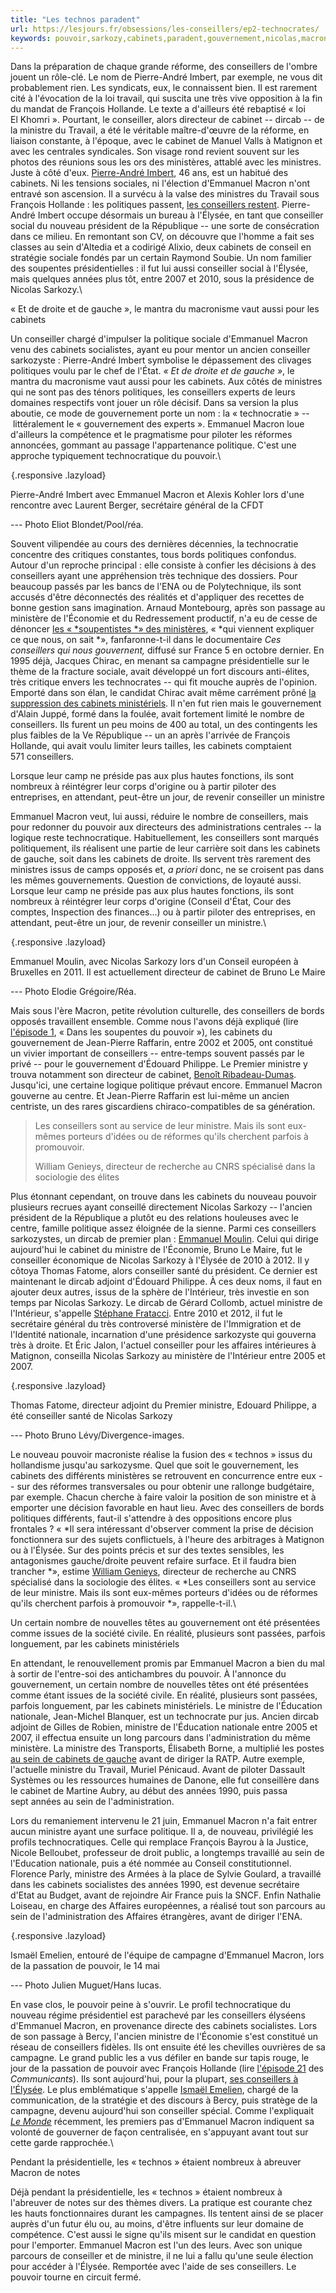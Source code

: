 ```yaml
---
title: "Les technos paradent"
url: https://lesjours.fr/obsessions/les-conseillers/ep2-technocrates/
keywords: pouvoir,sarkozy,cabinets,paradent,gouvernement,nicolas,macron,conseiller,emmanuel,technos,ministre,conseillers
---
```

Dans la préparation de chaque grande réforme, des conseillers de l'ombre jouent un rôle-clé. Le nom de Pierre-André Imbert, par exemple, ne vous dit probablement rien. Les syndicats, eux, le connaissent bien. Il est rarement cité à l'évocation de la loi travail, qui suscita une très vive opposition à la fin du mandat de François Hollande. Le texte a d'ailleurs été rebaptisé « loi El Khomri ». Pourtant, le conseiller, alors directeur de cabinet -- dircab -- de la ministre du Travail, a été le véritable maître-d'œuvre de la réforme, en liaison constante, à l'époque, avec le cabinet de Manuel Valls à Matignon et avec les centrales syndicales. Son visage rond revient souvent sur les photos des réunions sous les ors des ministères, attablé avec les ministres. Juste à côté d'eux. [Pierre-André Imbert](#pierre-andre-imbert), 46 ans, est un habitué des cabinets. Ni les tensions sociales, ni l'élection d'Emmanuel Macron n'ont entravé son ascension. Il a survécu à la valse des ministres du Travail sous François Hollande : les politiques passent, [les conseillers restent](#note-1). Pierre-André Imbert occupe désormais un bureau à l'Élysée, en tant que conseiller social du nouveau président de la République -- une sorte de consécration dans ce milieu. En remontant son CV, on découvre que l'homme a fait ses classes au sein d'Altedia et a codirigé Alixio, deux cabinets de conseil en stratégie sociale fondés par un certain Raymond Soubie. Un nom familier des soupentes présidentielles : il fut lui aussi conseiller social à l'Élysée, mais quelques années plus tôt, entre 2007 et 2010, sous la présidence de Nicolas Sarkozy.\

« Et de droite et de gauche », le mantra du macronisme vaut aussi pour les cabinets

Un conseiller chargé d'impulser la politique sociale d'Emmanuel Macron venu des cabinets socialistes, ayant eu pour mentor un ancien conseiller sarkozyste : Pierre-André Imbert symbolise le dépassement des clivages politiques voulu par le chef de l'État. *«* *Et de droite et de gauche* *»*, le mantra du macronisme vaut aussi pour les cabinets. Aux côtés de ministres qui ne sont pas des ténors politiques, les conseillers experts de leurs domaines respectifs vont jouer un rôle décisif. Dans sa version la plus aboutie, ce mode de gouvernement porte un nom : la « technocratie » -- littéralement le « gouvernement des experts ». Emmanuel Macron loue d'ailleurs la compétence et le pragmatisme pour piloter les réformes annoncées, gommant au passage l'appartenance politique. C'est une approche typiquement technocratique du pouvoir.\

![Pierre-André Imbert](data:image/gif;base64,R0lGODlhAQABAIAAAAAAAP///yH5BAEAAAAALAAAAAABAAEAAAIBRAA7){.responsive .lazyload}

Pierre-André Imbert avec Emmanuel Macron et Alexis Kohler lors d'une rencontre avec Laurent Berger, secrétaire général de la CFDT

--- Photo Eliot Blondet/Pool/réa.

Souvent vilipendée au cours des dernières décennies, la technocratie concentre des critiques constantes, tous bords politiques confondus. Autour d'un reproche principal : elle consiste à confier les décisions à des conseillers ayant une appréhension très technique des dossiers. Pour beaucoup passés par les bancs de l'ENA ou de Polytechnique, ils sont accusés d'être déconnectés des réalités et d'appliquer des recettes de bonne gestion sans imagination. Arnaud Montebourg, après son passage au ministère de l'Économie et du Redressement productif, n'a eu de cesse de dénoncer [les « *soupentistes *» des ministères](http://www.dailymotion.com/video/x4vizni_arnaud-montebourg-a-propos-des-conseillers-de-matignon-des-gars-dans-les-soupentes_news), « *qui viennent expliquer ce que nous, on sait *», fanfaronne-t-il dans le documentaire *Ces conseillers qui nous gouvernent,* diffusé sur France 5 en octobre dernier. En 1995 déjà, Jacques Chirac, en menant sa campagne présidentielle sur le thème de la fracture sociale, avait développé un fort discours anti-élites, très critique envers les technocrates -- qui fit mouche auprès de l'opinion. Emporté dans son élan, le candidat Chirac avait même carrément prôné [la suppression des cabinets ministériels](#note-2). Il n'en fut rien mais le gouvernement d'Alain Juppé, formé dans la foulée, avait fortement limité le nombre de conseillers. Ils furent un peu moins de 400 au total, un des contingents les plus faibles de la Ve République -- un an après l'arrivée de François Hollande, qui avait voulu limiter leurs tailles, les cabinets comptaient 571 conseillers.

Lorsque leur camp ne préside pas aux plus hautes fonctions, ils sont nombreux à réintégrer leur corps d'origine ou à partir piloter des entreprises, en attendant, peut-être un jour, de revenir conseiller un ministre

Emmanuel Macron veut, lui aussi, réduire le nombre de conseillers, mais pour redonner du pouvoir aux directeurs des administrations centrales -- la logique reste technocratique. Habituellement, les conseillers sont marqués politiquement, ils réalisent une partie de leur carrière soit dans les cabinets de gauche, soit dans les cabinets de droite. Ils servent très rarement des ministres issus de camps opposés et, *a priori* donc, ne se croisent pas dans les mêmes gouvernements. Question de convictions, de loyauté aussi. Lorsque leur camp ne préside pas aux plus hautes fonctions, ils sont nombreux à réintégrer leur corps d'origine (Conseil d'État, Cour des comptes, Inspection des finances...) ou à partir piloter des entreprises, en attendant, peut-être un jour, de revenir conseiller un ministre.\

![Emmanuel Moulin](data:image/gif;base64,R0lGODlhAQABAIAAAAAAAP///yH5BAEAAAAALAAAAAABAAEAAAIBRAA7){.responsive .lazyload}

Emmanuel Moulin, avec Nicolas Sarkozy lors d'un Conseil européen à Bruxelles en 2011. Il est actuellement directeur de cabinet de Bruno Le Maire

--- Photo Elodie Grégoire/Réa.

Mais sous l'ère Macron, petite révolution culturelle, des conseillers de bords opposés travaillent ensemble. Comme nous l'avons déjà expliqué (lire [l'épisode 1](/obsessions/les-conseillers/ep1-cabinets-macron/), « Dans les soupentes du pouvoir »), les cabinets du gouvernement de Jean-Pierre Raffarin, entre 2002 et 2005, ont constitué un vivier important de conseillers -- entre-temps souvent passés par le privé -- pour le gouvernement d'Édouard Philippe. Le Premier ministre y trouva notamment son directeur de cabinet, [Benoît Ribadeau-Dumas](#benoit-ribadeau-dumas). Jusqu'ici, une certaine logique politique prévaut encore. Emmanuel Macron gouverne au centre. Et Jean-Pierre Raffarin est lui-même un ancien centriste, un des rares giscardiens chiraco-compatibles de sa génération.

> Les conseillers sont au service de leur ministre. Mais ils sont eux-mêmes porteurs d'idées ou de réformes qu'ils cherchent parfois à promouvoir.
>
> William Genieys, directeur de recherche au CNRS spécialisé dans la sociologie des élites

Plus étonnant cependant, on trouve dans les cabinets du nouveau pouvoir plusieurs recrues ayant conseillé directement Nicolas Sarkozy -- l'ancien président de la République a plutôt eu des relations houleuses avec le centre, famille politique assez éloignée de la sienne. Parmi ces conseillers sarkozystes, un dircab de premier plan : [Emmanuel Moulin](#emmanuel-moulin). Celui qui dirige aujourd'hui le cabinet du ministre de l'Économie, Bruno Le Maire, fut le conseiller économique de Nicolas Sarkozy à l'Élysée de 2010 à 2012. Il y côtoya Thomas Fatome, alors conseiller santé du président. Ce dernier est maintenant le dircab adjoint d'Édouard Philippe. À ces deux noms, il faut en ajouter deux autres, issus de la sphère de l'Intérieur, très investie en son temps par Nicolas Sarkozy. Le dircab de Gérard Collomb, actuel ministre de l'Intérieur, s'appelle [Stéphane Fratacci](#stephane-fratacci). Entre 2010 et 2012, il fut le secrétaire général du très controversé ministère de l'Immigration et de l'Identité nationale, incarnation d'une présidence sarkozyste qui gouverna très à droite. Et Éric Jalon, l'actuel conseiller pour les affaires intérieures à Matignon, conseilla Nicolas Sarkozy au ministère de l'Intérieur entre 2005 et 2007.

![Thomas Fatome](data:image/gif;base64,R0lGODlhAQABAIAAAAAAAP///yH5BAEAAAAALAAAAAABAAEAAAIBRAA7){.responsive .lazyload}

Thomas Fatome, directeur adjoint du Premier ministre, Edouard Philippe, a été conseiller santé de Nicolas Sarkozy

--- Photo Bruno Lévy/Divergence-images.

Le nouveau pouvoir macroniste réalise la fusion des « technos » issus du hollandisme jusqu'au sarkozysme. Quel que soit le gouvernement, les cabinets des différents ministères se retrouvent en concurrence entre eux -- sur des réformes transversales ou pour obtenir une rallonge budgétaire, par exemple. Chacun cherche à faire valoir la position de son ministre et à emporter une décision favorable en haut lieu. Avec des conseillers de bords politiques différents, faut-il s'attendre à des oppositions encore plus frontales ? « *Il sera intéressant d'observer comment la prise de décision fonctionnera sur des sujets conflictuels, à l'heure des arbitrages à Matignon ou à l'Élysée. Sur des points précis et sur des textes sensibles, les antagonismes gauche/droite peuvent refaire surface. Et il faudra bien trancher *», estime [William Genieys](#note-3), directeur de recherche au CNRS spécialisé dans la sociologie des élites. « *Les conseillers sont au service de leur ministre. Mais ils sont eux-mêmes porteurs d'idées ou de réformes qu'ils cherchent parfois à promouvoir *», rappelle-t-il.\

Un certain nombre de nouvelles têtes au gouvernement ont été présentées comme issues de la société civile. En réalité, plusieurs sont passées, parfois longuement, par les cabinets ministériels

En attendant, le renouvellement promis par Emmanuel Macron a bien du mal à sortir de l'entre-soi des antichambres du pouvoir. À l'annonce du gouvernement, un certain nombre de nouvelles têtes ont été présentées comme étant issues de la société civile. En réalité, plusieurs sont passées, parfois longuement, par les cabinets ministériels. Le ministre de l'Éducation nationale, Jean-Michel Blanquer, est un technocrate pur jus. Ancien dircab adjoint de Gilles de Robien, ministre de l'Éducation nationale entre 2005 et 2007, il effectua ensuite un long parcours dans l'administration du même ministère. La ministre des Transports, Élisabeth Borne, a multiplié les postes [au sein de cabinets de gauche](#note-4) avant de diriger la RATP. Autre exemple, l'actuelle ministre du Travail, Muriel Pénicaud. Avant de piloter Dassault Systèmes ou les ressources humaines de Danone, elle fut conseillère dans le cabinet de Martine Aubry, au début des années 1990, puis passa sept années au sein de l'administration.

Lors du remaniement intervenu le 21 juin, Emmanuel Macron n'a fait entrer aucun ministre ayant une surface politique. Il a, de nouveau, privilégié les profils technocratiques. Celle qui remplace François Bayrou à la Justice, Nicole Belloubet, professeur de droit public, a longtemps travaillé au sein de l'Education nationale, puis a été nommée au Conseil constitutionnel. Florence Parly, ministre des Armées à la place de Sylvie Goulard, a travaillé dans les cabinets socialistes des années 1990, est devenue secrétaire d'Etat au Budget, avant de rejoindre Air France puis la SNCF. Enfin Nathalie Loiseau, en charge des Affaires européennes, a réalisé tout son parcours au sein de l'administration des Affaires étrangères, avant de diriger l'ENA.

![Ismael Emelien](data:image/gif;base64,R0lGODlhAQABAIAAAAAAAP///yH5BAEAAAAALAAAAAABAAEAAAIBRAA7){.responsive .lazyload}

Ismaël Emelien, entouré de l'équipe de campagne d'Emmanuel Macron, lors de la passation de pouvoir, le 14 mai

--- Photo Julien Muguet/Hans lucas.

En vase clos, le pouvoir peine à s'ouvrir. Le profil technocratique du nouveau régime présidentiel est parachevé par les conseillers élyséens d'Emmanuel Macron, en provenance directe des cabinets socialistes. Lors de son passage à Bercy, l'ancien ministre de l'Économie s'est constitué un réseau de conseillers fidèles. Ils ont ensuite été les chevilles ouvrières de sa campagne. Le grand public les a vus défiler en bande sur tapis rouge, le jour de la passation de pouvoir avec François Hollande (lire [l'épisode 21](/obsessions/communication-politique/ep21-macron-president/) des *Communicants*). Ils sont aujourd'hui, pour la plupart, [ses conseillers à l'Élysée](#note-5). Le plus emblématique s'appelle [Ismaël Emelien](#ismael-emelien-conseillers), chargé de la communication, de la stratégie et des discours à Bercy, puis stratège de la campagne, devenu aujourd'hui son conseiller spécial. Comme l'expliquait *[Le Monde](http://abonnes.lemonde.fr/politique/article/2017/06/14/emmanuel-macron-a-l-elysee-un-mois-de-presidence-imperieuse_5144346_823448.html)* récemment, les premiers pas d'Emmanuel Macron indiquent sa volonté de gouverner de façon centralisée, en s'appuyant avant tout sur cette garde rapprochée.\

Pendant la présidentielle, les « technos » étaient nombreux à abreuver Macron de notes

Déjà pendant la présidentielle, les « technos » étaient nombreux à l'abreuver de notes sur des thèmes divers. La pratique est courante chez les hauts fonctionnaires durant les campagnes. Ils tentent ainsi de se placer auprès d'un futur élu ou, au moins, d'être influents sur leur domaine de compétence. C'est aussi le signe qu'ils misent sur le candidat en question pour l'emporter. Emmanuel Macron est l'un des leurs. Avec son unique parcours de conseiller et de ministre, il ne lui a fallu qu'une seule élection pour accéder à l'Élysée. Remportée avec l'aide de ses conseillers. Le pouvoir tourne en circuit fermé.
